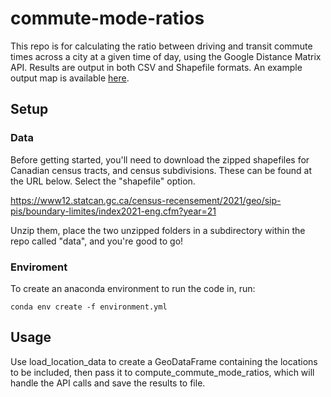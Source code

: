 # commute-mode-ratios

This repo is for calculating the ratio between driving and transit commute times across a city at a given time of day, using the Google Distance Matrix API. Results are output in both CSV and Shapefile formats.
An example output map is available [here](https://www.google.com/maps/d/u/0/edit?mid=1F2jOwWD-eKL8L-BXD2Nk-NlBY8lnR_U&ll=43.70714782207733%2C-79.37638539999998&z=11).

## Setup

### Data
Before getting started, you'll need to download the zipped shapefiles for Canadian census tracts, and census subdivisions.
These can be found at the URL below. Select the "shapefile" option.

https://www12.statcan.gc.ca/census-recensement/2021/geo/sip-pis/boundary-limites/index2021-eng.cfm?year=21

Unzip them, place the two unzipped folders in a subdirectory within the repo called "data", and you're good to go!

### Enviroment
To create an anaconda environment to run the code in, run:

`conda env create -f environment.yml`

## Usage

Use load_location_data to create a GeoDataFrame containing the locations to be included,
then pass it to compute_commute_mode_ratios, which will handle the API calls and save the 
results to file.

